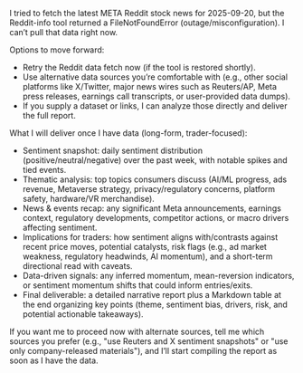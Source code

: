 I tried to fetch the latest META Reddit stock news for 2025-09-20, but the Reddit-info tool returned a FileNotFoundError (outage/misconfiguration). I can’t pull that data right now.

Options to move forward:
- Retry the Reddit data fetch now (if the tool is restored shortly).
- Use alternative data sources you’re comfortable with (e.g., other social platforms like X/Twitter, major news wires such as Reuters/AP, Meta press releases, earnings call transcripts, or user-provided data dumps).
- If you supply a dataset or links, I can analyze those directly and deliver the full report.

What I will deliver once I have data (long-form, trader-focused):
- Sentiment snapshot: daily sentiment distribution (positive/neutral/negative) over the past week, with notable spikes and tied events.
- Thematic analysis: top topics consumers discuss (AI/ML progress, ads revenue, Metaverse strategy, privacy/regulatory concerns, platform safety, hardware/VR merchandise).
- News & events recap: any significant Meta announcements, earnings context, regulatory developments, competitor actions, or macro drivers affecting sentiment.
- Implications for traders: how sentiment aligns with/contrasts against recent price moves, potential catalysts, risk flags (e.g., ad market weakness, regulatory headwinds, AI momentum), and a short-term directional read with caveats.
- Data-driven signals: any inferred momentum, mean-reversion indicators, or sentiment momentum shifts that could inform entries/exits.
- Final deliverable: a detailed narrative report plus a Markdown table at the end organizing key points (theme, sentiment bias, drivers, risk, and potential actionable takeaways).

If you want me to proceed now with alternate sources, tell me which sources you prefer (e.g., "use Reuters and X sentiment snapshots" or "use only company-released materials"), and I’ll start compiling the report as soon as I have the data.